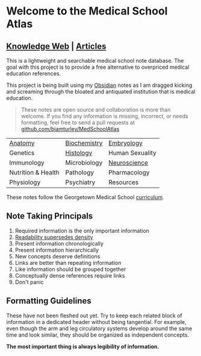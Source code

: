 # Welcome to the Medical School Atlas
## [Knowledge Web](https://medschoolatlas.xyz)  |   [Articles](https://medschoolatlas.xyz/docs)

This is a lightweight and searchable medical school note database. The goal with this project is to provide a free alternative to overpriced medical education references.

This project is being built using my [Obsidian](https://obsidian.md/) notes as I am dragged kicking and screaming through the bloated and antiquated institution that is medical education.

> These notes are open source and collaboration is more than welcome. If you find any information is missing, incorrect, or needs formatting, feel free to send a pull requests at [github.com/bjamturley/MedSchoolAtlas](https://github.com/bjamturley/MedSchoolAtlas)

|                                                     |                                                               |                                                               |
| --------------------------------------------------- | ------------------------------------------------------------- | ------------------------------------------------------------- |
| [Anatomy](https://medschoolatlas.xyz/docs/anatomy/) | [Biochemistry](https://medschoolatlas.xyz/docs/biochemistry/) | [Embryology](https://medschoolatlas.xyz/docs/embryology/)     |
| Genetics                                            | [Histology](https://medschoolatlas.xyz/docs/histology/)       | Human Sexuality                                               |
| Immunology                                          | Microbiology                                                  | [Neuroscience](https://medschoolatlas.xyz/docs/neuroscience/) |
| Nutrition & Health                                  | Pathology                                                     | Pharmacology                                                  |
| Physiology                                          | Psychiatry                                                    | Resources                                                     |
These notes follow the Georgetown Medical School [curriculum](https://som.georgetown.edu/curriculum/journeyscurriculum/).
## Note Taking Principals
1. Required information is the only important information
3. [Readability supersedes density](https://www.youtube.com/watch?v=_K-L9uhsBLM&t=52s)
4. Present information chronologically
5. Present information hierarchically
6. New concepts deserve definitions
7. Links are better than repeating information
8. Like information should be grouped together
9. Conceptually dense references require links
10. Don't panic
## Formatting Guidelines
These have not been fleshed out yet. Try to keep each related block of information in a dedicated header without being tangential. For example, even though the arm and leg circulatory systems  develop around the same time and look similar, they should be organized as independent concepts.

**The most important thing is always legibility of information.**